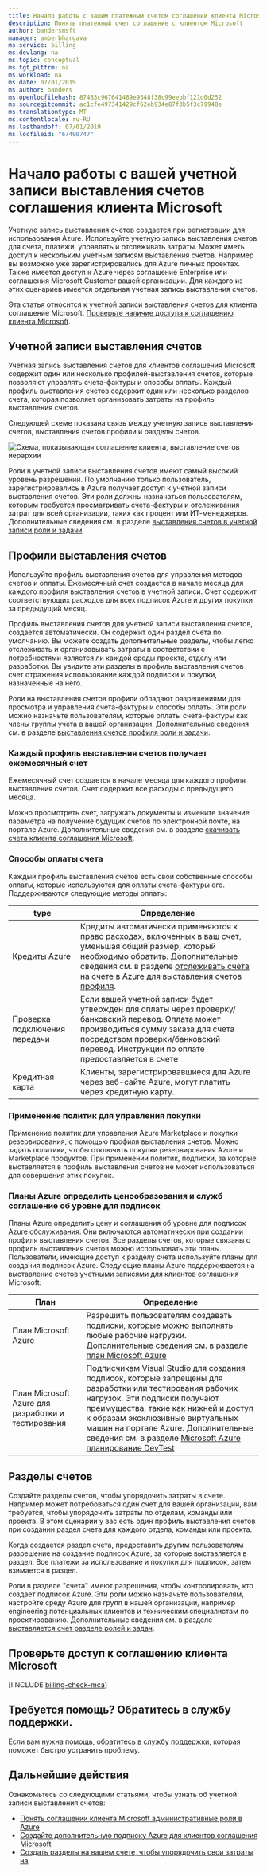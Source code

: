 ```yaml
---
title: Начало работы с вашим платежным счетом соглашении клиента Microsoft - Azure
description: Понять платежный счет соглашение с клиентом Microsoft
author: bandersmsft
manager: amberbhargava
ms.service: billing
ms.devlang: na
ms.topic: conceptual
ms.tgt_pltfrm: na
ms.workload: na
ms.date: 07/01/2019
ms.author: banders
ms.openlocfilehash: 87483c967641489e9548f38c99eebbf121d0d252
ms.sourcegitcommit: ac1cfe497341429cf62eb934e87f3b5f3c79948e
ms.translationtype: MT
ms.contentlocale: ru-RU
ms.lasthandoff: 07/01/2019
ms.locfileid: "67490747"
---
```

# <a name="get-started-with-your-microsoft-customer-agreement-billing-account"></a>Начало работы с вашей учетной записи выставления счетов соглашения клиента Microsoft

Учетную запись выставления счетов создается при регистрации для использования Azure. Используйте учетную запись выставления счетов для счета, платежи, управлять и отслеживать затраты. Может иметь доступ к нескольким учетным записям выставления счетов. Например вы возможно уже зарегистрировались для Azure личных проектах. Также имеется доступ к Azure через соглашение Enterprise или соглашения Microsoft Customer вашей организации. Для каждого из этих сценариев имеется отдельная учетная запись выставления счетов.

Эта статья относится к учетной записи выставления счетов для клиента соглашение Microsoft. [Проверьте наличие доступа к соглашению клиента Microsoft](#check-access-to-a-microsoft-customer-agreement).

## <a name="your-billing-account"></a>Учетной записи выставления счетов

Учетная запись выставления счетов для клиентов соглашения Microsoft содержит один или несколько профилей-выставления счетов, которые позволяют управлять счета-фактуры и способы оплаты. Каждый профиль выставления счетов содержит один или несколько разделов счета, которая позволяет организовать затраты на профиль выставления счетов.

Следующей схеме показана связь между учетную запись выставления счетов, выставления счетов профили и разделы счетов.

![Схема, показывающая соглашение клиента, выставление счетов иерархии](./media/billing-mca-overview/mca-billing-hierarchy.png)

Роли в учетной записи выставления счетов имеют самый высокий уровень разрешений. По умолчанию только пользователь, зарегистрировались в Azure получает доступ к учетной записи выставления счетов. Эти роли должны назначаться пользователям, которым требуется просматривать счета-фактуры и отслеживания затрат для всей организации, таких как процент или ИТ-менеджеров. Дополнительные сведения см. в разделе [выставления счетов в учетной записи роли и задачи](billing-understand-mca-roles.md#billing-account-roles-and-tasks).

## <a name="billing-profiles"></a>Профили выставления счетов

Используйте профиль выставления счетов для управления методов счетов и оплаты. Ежемесячный счет создается в начале месяца для каждого профиля выставления счетов в учетной записи. Счет содержит соответствующих расходов для всех подписок Azure и других покупки за предыдущий месяц.

Профиль выставления счетов для учетной записи выставления счетов, создается автоматически. Он содержит один раздел счета по умолчанию. Вы можете создать дополнительные разделы, чтобы легко отслеживать и организовывать затраты в соответствии с потребностями является ли каждой среды проекта, отделу или разработки. Вы увидите эти разделы в профиль выставления счетов счет отражения использование каждой подписки и покупки, назначенные на него.

Роли на выставления счетов профили обладают разрешениями для просмотра и управления счета-фактуры и способы оплаты. Эти роли можно назначьте пользователям, которые оплаты счета-фактуры как члены группы учета в вашей организации. Дополнительные сведения см. в разделе [выставления счетов профиля роли и задачи](billing-understand-mca-roles.md#billing-profile-roles-and-tasks).

### <a name="each-billing-profile-gets-a-monthly-invoice"></a>Каждый профиль выставления счетов получает ежемесячный счет

Ежемесячный счет создается в начале месяца для каждого профиля выставления счетов. Счет содержит все расходы с предыдущего месяца.

Можно просмотреть счет, загружать документы и измените значение параметра на получение будущих счетов по электронной почте, на портале Azure. Дополнительные сведения см. в разделе [скачивать счета клиента соглашения Microsoft](billing-download-azure-invoice-daily-usage-date.md#download-invoices-for-a-microsoft-customer-agreement).

### <a name="invoice-payment-methods"></a>Способы оплаты счета

Каждый профиль выставления счетов есть свои собственные способы оплаты, которые используются для оплаты счета-фактуры его. Поддерживаются следующие методы оплаты:

| type             | Определение  |
|------------------|-------------|
|Кредиты Azure    |  Кредиты автоматически применяются к право расходах, включенных в ваш счет, уменьшая общий размер, который необходимо обратить. Дополнительные сведения см. в разделе [отслеживать счета на счете в Azure для выставления счетов профиля](billing-mca-check-azure-credits-balance.md). |
|Проверка подключения передачи | Если вашей учетной записи будет утвержден для оплаты через проверку/банковский перевод. Оплата может производиться сумму заказа для счета посредством проверки/банковский перевод. Инструкции по оплате предоставляется в счете |
|Кредитная карта | Клиенты, зарегистрировавшиеся для Azure через веб-сайте Azure, могут платить через кредитную карту. |

### <a name="apply-policies-to-control-purchases"></a>Применение политик для управления покупки

Применение политик для управления Azure Marketplace и покупки резервирования, с помощью профиля выставления счетов. Можно задать политики, чтобы отключить покупки резервирования Azure и Marketplace продуктов. При применении политик, подписки, за которые выставляется в профиль выставления счетов не может использоваться для совершения этих покупок.

### <a name="azure-plans-determine-pricing-and-service-level-agreement-for-subscriptions"></a>Планы Azure определить ценообразования и служб соглашение об уровне для подписок

Планы Azure определить цену и соглашения об уровне для подписок Azure обслуживания. Они включаются автоматически при создании профиля выставления счетов. Все разделы счетов, которые связаны с профиль выставления счетов можно использовать эти планы. Пользователи, имеющие доступ к разделу счета используйте планы для создания подписок Azure. Следующие планы Azure поддерживается на выставление счетов учетными записями для клиентов соглашения Microsoft:

| План             | Определение  |
|------------------|-------------|
|План Microsoft Azure   | Разрешить пользователям создавать подписки, которые можно выполнять любые рабочие нагрузки. Дополнительные сведения см. в разделе [план Microsoft Azure](https://azure.microsoft.com/offers/ms-azr-0017g/) |
|План Microsoft Azure для разработки и тестирования | Подписчикам Visual Studio для создания подписок, которые запрещены для разработки или тестирования рабочих нагрузок. Эти подписки получают преимущества, такие как нижней и доступ к образам эксклюзивные виртуальных машин на портале Azure. Дополнительные сведения см. в разделе [Microsoft Azure планирование DevTest](https://azure.microsoft.com/offers/ms-azr-0148g/)|

## <a name="invoice-sections"></a>Разделы счетов

Создайте разделы счетов, чтобы упорядочить затраты в счете. Например может потребоваться один счет для вашей организации, вам требуется, чтобы упорядочить затраты по отделам, команды или проекта. В этом сценарии у вас есть один профиль выставления счетов при создании раздел счета для каждого отдела, команды или проекта.

Когда создается раздел счета, предоставить другим пользователям разрешение на создание подписок Azure, за которые выставляется в раздел. Все платежи за использование и покупки для подписок, затем взимается в раздел.

Роли в разделе "счета" имеют разрешения, чтобы контролировать, кто создает подписок Azure. Эти роли можно назначьте пользователям, настройте среду Azure для групп в нашей организации, например engineering потенциальных клиентов и техническим специалистам по проектированию. Дополнительные сведения см. в разделе [выставляется счет разделе ролей и задач](billing-understand-mca-roles.md#invoice-section-roles-and-tasks).

## <a name="check-access-to-a-microsoft-customer-agreement"></a>Проверьте доступ к соглашению клиента Microsoft
[!INCLUDE [billing-check-mca](../../includes/billing-check-mca.md)]

## <a name="need-help-contact-support"></a>Требуется помощь? Обратитесь в службу поддержки.

Если вам нужна помощь, [обратитесь в службу поддержки](https://portal.azure.com/?#blade/Microsoft_Azure_Support/HelpAndSupportBlade), которая поможет быстро устранить проблему.

## <a name="next-steps"></a>Дальнейшие действия

Ознакомьтесь со следующими статьями, чтобы узнать об учетной записи выставления счетов:

- [Понять соглашении клиента Microsoft административные роли в Azure](billing-understand-mca-roles.md)
- [Создайте дополнительную подписку Azure для клиентов соглашения Microsoft](billing-mca-create-subscription.md)
- [Создать разделы на вашем счете, чтобы упорядочить свои затраты на](billing-mca-section-invoice.md)

